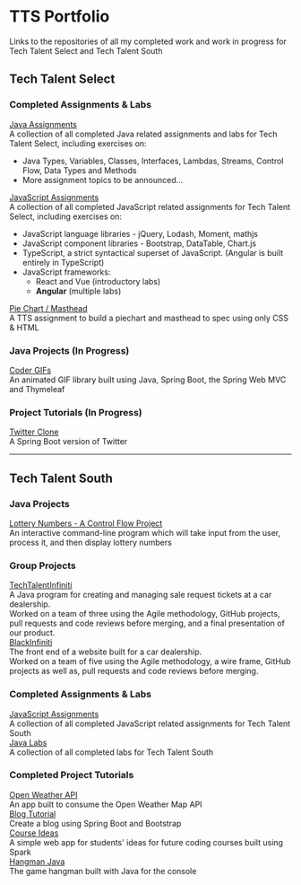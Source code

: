 # TTS Portfolio
Links to the repositories of all my completed work and work in progress for Tech Talent Select and Tech Talent South  

## Tech Talent Select

### Completed Assignments & Labs
[Java Assignments](https://github.com/jordanmor/tts_java_assignments)  
A collection of all completed Java related assignments and labs for Tech Talent Select, including exercises on: 
- Java Types, Variables, Classes, Interfaces, Lambdas, Streams, Control Flow, Data Types and Methods  
- More assignment topics to be announced...

[JavaScript Assignments](https://github.com/jordanmor/tts-js-assignments)  
A collection of all completed JavaScript related assignments for Tech Talent Select, including exercises on:   
- JavaScript language libraries - jQuery, Lodash, Moment, mathjs
- JavaScript component libraries - Bootstrap, DataTable, Chart.js
- TypeScript, a strict syntactical superset of JavaScript. (Angular is built entirely in TypeScript)
- JavaScript frameworks:   
  - React and Vue (introductory labs) 
  - **Angular** (multiple labs)  

[Pie Chart / Masthead](https://github.com/jordanmor/piechart-masthead)   
A TTS assignment to build a piechart and masthead to spec using only CSS & HTML 

### Java Projects (In Progress)
[Coder GIFs](https://github.com/jordanmor/coder-gifs)  
An animated GIF library built using Java, Spring Boot, the Spring Web MVC and Thymeleaf 

### Project Tutorials (In Progress)
[Twitter Clone](https://github.com/jordanmor/TwitterClone)  
A Spring Boot version of Twitter    

---
## Tech Talent South

### Java Projects
[Lottery Numbers - A Control Flow Project](https://github.com/jordanmor/lottery-numbers-java)  
An interactive command-line program which will take input from the user, process it, and then display lottery numbers  

### Group Projects
[TechTalentInfiniti](https://github.com/jordanmor/TechTalentInfiniti)  
A Java program for creating and managing sale request tickets at a car dealership.  
Worked on a team of three using the Agile methodology, GitHub projects, pull requests and code reviews before merging, and a final presentation of our product.    
[BlackInfiniti](https://github.com/jordanmor/BlackInfiniti)  
The front end of a website built for a car dealership.  
Worked on a team of five using the Agile methodology, a wire frame, GitHub projects as well as, pull requests and code reviews before merging.

### Completed Assignments & Labs
[JavaScript Assignments](https://github.com/jordanmor/tts-js-assignments/tree/master/tech-talent-south)  
A collection of all completed JavaScript related assignments for Tech Talent South  
[Java Labs](https://github.com/jordanmor/tts_java_assignments/tree/master/tech_talent_south)  
A collection of all completed labs for Tech Talent South   

### Completed Project Tutorials
[Open Weather API](https://github.com/jordanmor/open-weather-app)  
An app built to consume the Open Weather Map API  
[Blog Tutorial](https://github.com/jordanmor/blogTutorial)  
Create a blog using Spring Boot and Bootstrap  
[Course Ideas](https://github.com/jordanmor/course-ideas)  
A simple web app for students' ideas for future coding courses built using Spark  
[Hangman Java](https://github.com/jordanmor/HangmanJava)  
The game hangman built with Java for the console  